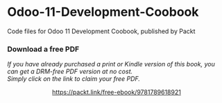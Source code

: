 


# Odoo-11-Development-Coobook
Code files for Odoo 11 Development Coobook, published by Packt
### Download a free PDF

 <i>If you have already purchased a print or Kindle version of this book, you can get a DRM-free PDF version at no cost.<br>Simply click on the link to claim your free PDF.</i>
<p align="center"> <a href="https://packt.link/free-ebook/9781789618921">https://packt.link/free-ebook/9781789618921 </a> </p>